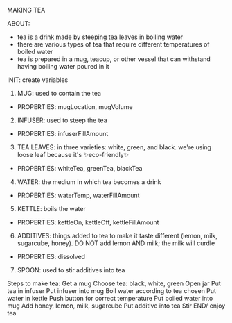 MAKING TEA

ABOUT:
- tea is a drink made by steeping tea leaves in boiling water
- there are various types of tea that require different temperatures of boiled water
- tea is prepared in a mug, teacup, or other vessel that can withstand having boiling water poured in it

INIT: create variables
1. MUG: used to contain the tea
  * PROPERTIES: mugLocation, mugVolume
2. INFUSER: used to steep the tea
  * PROPERTIES: infuserFillAmount
3. TEA LEAVES: in three varieties: white, green, and black. we're using loose leaf because it's ✨eco-friendly✨  
  * PROPERTIES: whiteTea, greenTea, blackTea
4. WATER: the medium in which tea becomes a drink
  * PROPERTIES: waterTemp, waterFillAmount
5. KETTLE: boils the water
  * PROPERTIES: kettleOn, kettleOff, kettleFillAmount
6. ADDITIVES: things added to tea to make it taste different (lemon, milk, sugarcube, honey). DO NOT add lemon AND milk; the milk will curdle
  * PROPERTIES: dissolved
7. SPOON: used to stir additives into tea





Steps to make tea:
  Get a mug
  Choose tea: black, white, green
    Open jar
    Put tea in infuser
    Put infuser into mug
Boil water according to tea chosen
    Put water in kettle
    Push button for correct temperature
    Put boiled water into mug
Add honey, lemon, milk, sugarcube
    Put additive into tea
    Stir
END/ enjoy tea

